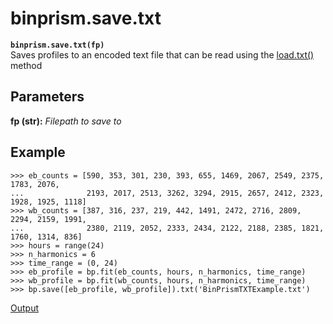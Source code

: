 # binprism.save.txt
**`binprism.save.txt(fp)`** <br />
Saves profiles to an encoded text file that can be read using the [load.txt()](load_txt.md) method

## Parameters
**fp (str):** *Filepath to save to*

## Example
```
>>> eb_counts = [590, 353, 301, 230, 393, 655, 1469, 2067, 2549, 2375, 1783, 2076, 
...              2193, 2017, 2513, 3262, 3294, 2915, 2657, 2412, 2323, 1928, 1925, 1118]
>>> wb_counts = [387, 316, 237, 219, 442, 1491, 2472, 2716, 2809, 2294, 2159, 1991,
...              2380, 2119, 2052, 2333, 2434, 2122, 2188, 2385, 1821, 1760, 1314, 836]
>>> hours = range(24)
>>> n_harmonics = 6
>>> time_range = (0, 24)
>>> eb_profile = bp.fit(eb_counts, hours, n_harmonics, time_range)
>>> wb_profile = bp.fit(wb_counts, hours, n_harmonics, time_range)
>>> bp.save([eb_profile, wb_profile]).txt('BinPrismTXTExample.txt')
```
[Output](BinPrismTXTExample.txt)
